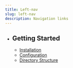 ```yaml
---
title: Left-nav
slug: left-nav
description: Navigation links
---
```


- ## Getting Started
    - [Installation](/docs/{{version}}/installation)
    - [Configuration](/docs/{{version}}/configuration)
    - [Directory Structure](/docs/{{version}}/structure)
